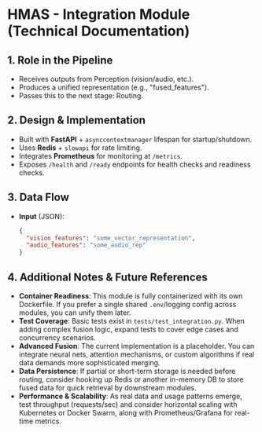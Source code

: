 # HMAS - Integration Module (Technical Documentation)

## 1. Role in the Pipeline
- Receives outputs from Perception (vision/audio, etc.).
- Produces a unified representation (e.g., "fused_features").
- Passes this to the next stage: Routing.

## 2. Design & Implementation
- Built with **FastAPI** + `asynccontextmanager` lifespan for startup/shutdown.
- Uses **Redis** + `slowapi` for rate limiting.
- Integrates **Prometheus** for monitoring at `/metrics`.
- Exposes `/health` and `/ready` endpoints for health checks and readiness checks.

## 3. Data Flow
- **Input** (JSON):
  ```json
  {
    "vision_features": "some_vector_representation",
    "audio_features": "some_audio_rep"
  }

## 4. Additional Notes & Future References

- **Container Readiness**: This module is fully containerized with its own Dockerfile. If you prefer a single shared `.env`/logging config across modules, you can unify them later.
- **Test Coverage**: Basic tests exist in `tests/test_integration.py`. When adding complex fusion logic, expand tests to cover edge cases and concurrency scenarios.
- **Advanced Fusion**: The current implementation is a placeholder. You can integrate neural nets, attention mechanisms, or custom algorithms if real data demands more sophisticated merging.
- **Data Persistence**: If partial or short-term storage is needed before routing, consider hooking up Redis or another in-memory DB to store fused data for quick retrieval by downstream modules.
- **Performance & Scalability**: As real data and usage patterns emerge, test throughput (requests/sec) and consider horizontal scaling with Kubernetes or Docker Swarm, along with Prometheus/Grafana for real-time metrics.
